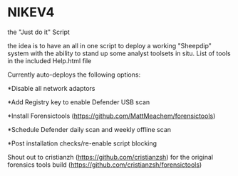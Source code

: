 # NIKEV4
the "Just do it" Script

the idea is to have an all in one script to deploy a working "Sheepdip" system with the ability to stand up some analyst toolsets in situ.
List of tools in the included Help.html file

Currently auto-deploys the following options:

  *Disable all network adaptors
  
  *Add Registry key to enable Defender USB scan 

  *Install Forensictools (https://github.com/MattMeachem/forensictools)

  *Schedule Defender daily scan and weekly offline scan

  *Post installation checks/re-enable script blocking 
 
Shout out to cristianzh (https://github.com/cristianzsh) for the original forensics tools build (https://github.com/cristianzsh/forensictools)
